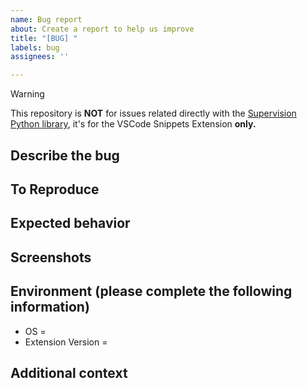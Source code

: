 ```yaml
---
name: Bug report
about: Create a report to help us improve
title: "[BUG] "
labels: bug
assignees: ''

---
```


> [!WARNING] 
> This repository is **NOT** for issues related directly with the [Supervision Python library](https://github.com/roboflow/supervision), it's for the VSCode Snippets Extension **only.**

## Describe the bug
<!--A clear and concise description of what the bug is.-->


## To Reproduce
<!--Clearly list steps to reproduce the behavior-->


## Expected behavior
<!--A clear and concise description of what you expected to happen.-->


## Screenshots
<!--If applicable, add screenshots to help explain your problem.-->

## Environment (please complete the following information)
 - OS = 
   <!--[e.g. Windows 10, Linux, MacOS, etc.]-->
 - Extension Version = 
  <!--[e.g. 1.2.3]-->


## Additional context
<!--Add any other context about the problem here.-->
